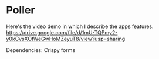 # Poller 

Here's the video demo in which I describe the apps features.
https://drive.google.com/file/d/1mU-TQPmy2-y0kCvsXOtWeGwHoMZeyuT8/view?usp=sharing

Dependencies:
  Crispy forms
